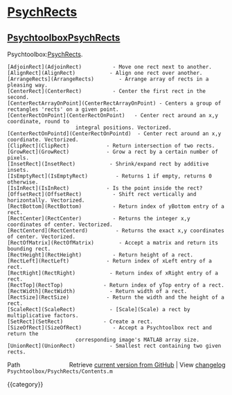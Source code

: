 # [PsychRects](PsychRects)
## [Psychtoolbox](Psychtoolbox)[PsychRects](PsychRects)

Psychtoolbox:[PsychRects](PsychRects).  
  
  
    [AdjoinRect](AdjoinRect)          - Move one rect next to another.  
    [AlignRect](AlignRect)           - Align one rect over another.  
    [ArrangeRects](ArrangeRects)        - Arrange array of rects in a pleasing way.  
    [CenterRect](CenterRect)          - Center the first rect in the second.  
    [CenterRectArrayOnPoint](CenterRectArrayOnPoint) - Centers a group of rectangles 'rects' on a given point.  
    [CenterRectOnPoint](CenterRectOnPoint)   - Center rect around an x,y coordinate, round to  
                          integral positions. Vectorized.  
    [CenterRectOnPointd](CenterRectOnPointd)  - Center rect around an x,y coordinate. Vectorized.  
    [ClipRect](ClipRect)            - Return intersection of two rects.  
    [GrowRect](GrowRect)            - Grow a rect by a certain number of pixels.  
    [InsetRect](InsetRect)           - Shrink/expand rect by additive insets.  
    [IsEmptyRect](IsEmptyRect)         - Returns 1 if empty, returns 0 otherwise.  
    [IsInRect](IsInRect)            - Is the point inside the rect?  
    [OffsetRect](OffsetRect)          - Shift rect vertically and horizontally. Vectorized.  
    [RectBottom](RectBottom)          - Return index of yBottom entry of a rect.  
    [RectCenter](RectCenter)          - Returns the integer x,y coordinates of center. Vectorized.  
    [RectCenterd](RectCenterd)         - Returns the exact x,y coordinates of center. Vectorized.  
    [RectOfMatrix](RectOfMatrix)        - Accept a matrix and return its bounding rect.  
    [RectHeight](RectHeight)          - Return height of a rect.  
    [RectLeft](RectLeft)            - Return index of xLeft entry of a rect.  
    [RectRight](RectRight)           - Return index of xRight entry of a rect.  
    [RectTop](RectTop)             - Return index of yTop entry of a rect.  
    [RectWidth](RectWidth)           - Return width of a rect.  
    [RectSize](RectSize)            - Return the width and the height of a rect.  
    [ScaleRect](ScaleRect)           - [Scale](Scale) a rect by multiplicative factors.  
    [SetRect](SetRect)             - Create a rect.  
    [SizeOfRect](SizeOfRect)          - Accept a Psychtoolbox rect and return the  
                          corresponding image's MATLAB array size.  
    [UnionRect](UnionRect)           - Smallest rect containing two given rects.  




<div class="code_header" style="text-align:right;">
  <span style="float:left;">Path&nbsp;&nbsp;</span> <span class="counter">Retrieve <a href=
  "https://raw.github.com/Psychtoolbox-3/Psychtoolbox-3/beta/Psychtoolbox/PsychRects/Contents.m">current version from GitHub</a> | View <a href=
  "https://github.com/Psychtoolbox-3/Psychtoolbox-3/commits/beta/Psychtoolbox/PsychRects/Contents.m">changelog</a></span>
</div>
<div class="code">
  <code>Psychtoolbox/PsychRects/Contents.m</code>
</div>

{{category}}